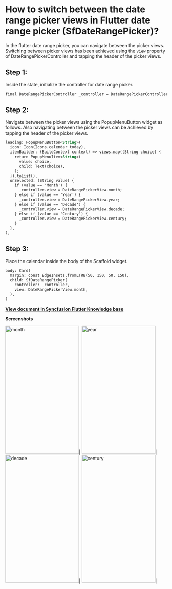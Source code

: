 # How to switch between the date range picker views in Flutter date range picker (SfDateRangePicker)?

In the flutter date range picker, you can navigate between the picker views. Switching between picker views has been achieved using the `view` property of DateRangePickerController and tapping the header of the picker views.

## Step 1:
Inside the state, initialize the controller for date range picker.

```xml
final DateRangePickerController _controller = DateRangePickerController();
```
 

## Step 2:
Navigate between the picker views using the PopupMenuButton widget as follows. Also navigating between the picker views can be achieved by tapping the header of the picker views. 

```xml
leading: PopupMenuButton<String>(
  icon: Icon(Icons.calendar_today),
  itemBuilder: (BuildContext context) => views.map((String choice) {
    return PopupMenuItem<String>(
      value: choice,
      child: Text(choice),
    );
  }).toList(),
  onSelected: (String value) {
    if (value == 'Month') {
      _controller.view = DateRangePickerView.month;
    } else if (value == 'Year') {
      _controller.view = DateRangePickerView.year;
    } else if (value == 'Decade') {
      _controller.view = DateRangePickerView.decade;
    } else if (value == 'Century') {
      _controller.view = DateRangePickerView.century;
    }
  },
),
```
## Step 3:
Place the calendar inside the body of the Scaffold widget.

```xml
body: Card(
  margin: const EdgeInsets.fromLTRB(50, 150, 50, 150),
  child: SfDateRangePicker(
    controller: _controller,
    view: DateRangePickerView.month,
  ),
)
```
**[View document in Syncfusion Flutter Knowledge base](https://www.syncfusion.com/kb/11305/how-to-switch-between-the-date-range-picker-views-in-flutter-date-range-picker)**

**Screenshots**

<img alt="month" src="http://www.syncfusion.com/uploads/user/kb/flut/flut-852/flut-852_img1.png" width="230" height="400" />|
<img alt="year" src="http://www.syncfusion.com/uploads/user/kb/flut/flut-852/flut-852_img2.png" width="230" height="400" />|
<img alt="decade" src="http://www.syncfusion.com/uploads/user/kb/flut/flut-852/flut-852_img3.png" width="230" height="400" />|
<img alt="century" src="http://www.syncfusion.com/uploads/user/kb/flut/flut-852/flut-852_img4.png" width="230" height="400" />|
